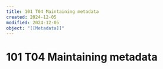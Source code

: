 ```yaml
---
title: 101 T04 Maintaining metadata
created: 2024-12-05
modified: 2024-12-05
object: "[[Metadata]]"
---
```

# 101 T04 Maintaining metadata
